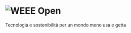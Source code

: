 # ![WEEE Open](https://github.com/WEEE-Open/.github/blob/master/profile/logo.png)
Tecnologia e sostenibilità per un mondo meno usa e getta

